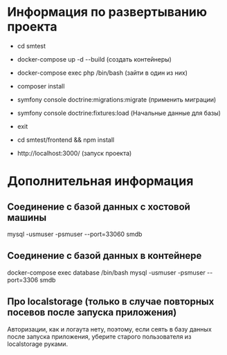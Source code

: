 # Информация по развертыванию проекта

- cd smtest
- docker-compose up -d --build (создать контейнеры)
- docker-compose exec php /bin/bash (зайти в один из них)
- composer install
- symfony console doctrine:migrations:migrate (применить миграции)
- symfony console doctrine:fixtures:load (Начальные данные для базы)
- exit

- cd smtest/frontend && npm install
- http://localhost:3000/ (запуск проекта)

# Дополнительная информация

## Соединение с базой данных с хостовой машины

mysql -usmuser -psmuser --port=33060 smdb

## Соединение с базой данных в контейнере

docker-compose exec database /bin/bash
mysql -usmuser -psmuser --port=3306 smdb

## Про localstorage (только в случае повторных посевов после запуска приложения)

Авторизации, как и логаута нету, поэтому, если сеять в базу данных после запуска приложения, уберите старого пользователя из localstorage руками.

